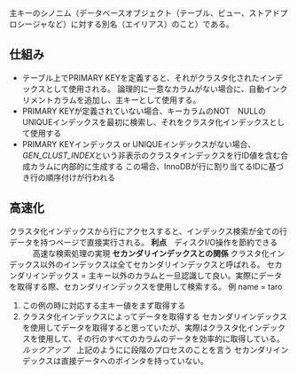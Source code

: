主キーのシノニム（データベースオブジェクト（テーブル、ビュー、ストアドプロシージャなど）に対する別名（エイリアス）のこと）である。
## 仕組み
- テーブル上でPRIMARY KEYを定義すると、それがクラスタ化されたインデックスとして使用される。
  論理的に一意なカラムがない場合に、自動インクリメントカラムを追加し、主キーとして使用する。
- PRIMARY KEYが定義されていない場合、キーカラムのNOT　NULLのUNIQUEインデックスを最初に検索し、それをクラスタ化インデックスとして使用する
- PRIMARY KEYインデックス or UNIQUEインデックスがない場合、*GEN_CLUST_INDEX*という非表示のクラスタインデックスを行ID値を含む合成カラムに内部的に生成する
  この場合、InnoDBが行に割り当てるIDに基づき行の順序付けが行われる
## 高速化
クラスタ化インデックスから行にアクセスすると、インデックス検索が全ての行データを持つページで直接実行される。
**利点**　ディスクI/O操作を節約できる
　　　高速な検索処理の実現
**セカンダリインデックスとの関係**
クラスタ化インデックス以外のインデックスは全てセカンダリインデックスと呼ばれる。
セカンダリインデックス = 主キー以外のカラムと一旦認識して良い。実際にデータを取得する際、セカンダリインデックスを使用して検索する。
例 name = taro
1. この例の時に対応する主キー値をまず取得する
2. クラスタ化インデックスによってデータを取得する
   セカンダリインデックスを使用してデータを取得すると思っていたが、実際はクラスタ化インデックスを使用して、その行のすべてのカラムのデータを効率的に取得している。
*ルックアップ*　上記のようにに段階のプロセスのことを言う
セカンダリインデックスは直接データへのポインタを持っていない。
